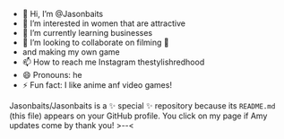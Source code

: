 - 👋 Hi, I’m @Jasonbaits
- 👀 I’m interested in women that are attractive 
- 🌱 I’m currently learning businesses 
- 💞️ I’m looking to collaborate on filming 🎥
- and making my own game 
- 📫 How to reach me Instagram thestylishredhood 
- 😄 Pronouns: he 
- ⚡ Fun fact: I like anime anf video games!


Jasonbaits/Jasonbaits is a ✨ special ✨ repository because its `README.md` (this file) appears on your GitHub profile.
You click on my page if Amy updates come by
thank you! >--<
